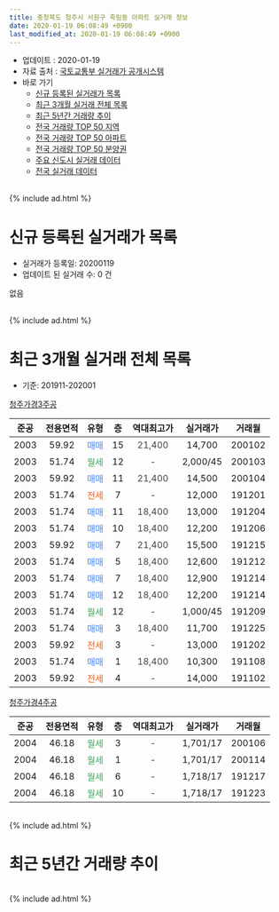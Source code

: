 ```yaml
---
title: 충청북도 청주시 서원구 죽림동 아파트 실거래 정보
date: 2020-01-19 06:08:49 +0900
last_modified_at: 2020-01-19 06:08:49 +0900
---
```


* 업데이트 : 2020-01-19
* 자료 출처 : [국토교통부 실거래가 공개시스템](http://rt.molit.go.kr)
* 바로 가기
    * [신규 등록된 실거래가 목록](#신규-등록된-실거래가-목록)
    * [최근 3개월 실거래 전체 목록](#최근-3개월-실거래-전체-목록)
    * [최근 5년간 거래량 추이](#최근-5년간-거래량-추이)
    * [전국 거래량 TOP 50 지역](https://apt-info.github.io/apt-trade-info/최근-3개월-전국에서-가장-거래가-많이-발생한-지역)
    * [전국 거래량 TOP 50 아파트](https://apt-info.github.io/apt-trade-info/최근-3개월-전국에서-가장-거래가-많이-발생한-아파트)
    * [전국 거래량 TOP 50 분양권](https://apt-info.github.io/apt-trade-info/최근-3개월-전국에서-가장-거래가-많이-발생한-분양권)
    * [주요 신도시 실거래 데이터](https://apt-info.github.io/apt-trade-info/주요-신도시)
    * [전국 실거래 데이터](https://apt-info.github.io/apt-trade-info/전국)
<br>
{% include ad.html %}
<br>

# 신규 등록된 실거래가 목록
* 실거래가 등록일: 20200119
* 업데이트 된 실거래 수: 0 건

없음

<br>
{% include ad.html %}
<br>

# 최근 3개월 실거래 전체 목록
* 기준: 201911-202001


[청주가경3주공](https://search.naver.com/search.naver?query=%EC%B6%A9%EC%B2%AD%EB%B6%81%EB%8F%84+%EC%B2%AD%EC%A3%BC%EC%8B%9C+%EC%84%9C%EC%9B%90%EA%B5%AC+%EC%A3%BD%EB%A6%BC%EB%8F%99+%EC%B2%AD%EC%A3%BC%EA%B0%80%EA%B2%BD3%EC%A3%BC%EA%B3%B5)

|준공|전용면적|유형|층|역대최고가|실거래가|거래월|
|:---:|:---:|:---:|:---:|:---:|:---:|:---:|
|2003|59.92|<span style="color:#4285f3">매매</span>|15|<span style="color:#444444">21,400</span>|14,700|200102|
|2003|51.74|<span style="color:#34a853">월세</span>|12|<span style="color:#444444">-</span>|2,000/45|200103|
|2003|59.92|<span style="color:#4285f3">매매</span>|11|<span style="color:#444444">21,400</span>|14,500|200104|
|2003|51.74|<span style="color:#ff5a00">전세</span>|7|<span style="color:#444444">-</span>|12,000|191201|
|2003|51.74|<span style="color:#4285f3">매매</span>|11|<span style="color:#444444">18,400</span>|13,000|191204|
|2003|51.74|<span style="color:#4285f3">매매</span>|10|<span style="color:#444444">18,400</span>|12,200|191206|
|2003|59.92|<span style="color:#4285f3">매매</span>|7|<span style="color:#444444">21,400</span>|15,500|191215|
|2003|51.74|<span style="color:#4285f3">매매</span>|5|<span style="color:#444444">18,400</span>|12,600|191212|
|2003|51.74|<span style="color:#4285f3">매매</span>|7|<span style="color:#444444">18,400</span>|12,900|191214|
|2003|51.74|<span style="color:#4285f3">매매</span>|12|<span style="color:#444444">18,400</span>|12,200|191214|
|2003|51.74|<span style="color:#34a853">월세</span>|12|<span style="color:#444444">-</span>|1,000/45|191209|
|2003|51.74|<span style="color:#4285f3">매매</span>|3|<span style="color:#444444">18,400</span>|11,700|191225|
|2003|59.92|<span style="color:#ff5a00">전세</span>|3|<span style="color:#444444">-</span>|13,000|191202|
|2003|51.74|<span style="color:#4285f3">매매</span>|1|<span style="color:#444444">18,400</span>|10,300|191108|
|2003|59.92|<span style="color:#ff5a00">전세</span>|4|<span style="color:#444444">-</span>|14,000|191102|

[청주가경4주공](https://search.naver.com/search.naver?query=%EC%B6%A9%EC%B2%AD%EB%B6%81%EB%8F%84+%EC%B2%AD%EC%A3%BC%EC%8B%9C+%EC%84%9C%EC%9B%90%EA%B5%AC+%EC%A3%BD%EB%A6%BC%EB%8F%99+%EC%B2%AD%EC%A3%BC%EA%B0%80%EA%B2%BD4%EC%A3%BC%EA%B3%B5)

|준공|전용면적|유형|층|역대최고가|실거래가|거래월|
|:---:|:---:|:---:|:---:|:---:|:---:|:---:|
|2004|46.18|<span style="color:#34a853">월세</span>|3|<span style="color:#444444">-</span>|1,701/17|200106|
|2004|46.18|<span style="color:#34a853">월세</span>|1|<span style="color:#444444">-</span>|1,701/17|200114|
|2004|46.18|<span style="color:#34a853">월세</span>|6|<span style="color:#444444">-</span>|1,718/17|191217|
|2004|46.18|<span style="color:#34a853">월세</span>|10|<span style="color:#444444">-</span>|1,718/17|191223|


<br>
{% include ad.html %}
<br>

# 최근 5년간 거래량 추이


<div style="width:100%;">
    <canvas id="deal_progress" height="200"></canvas>
</div>

<script>
new Chart(document.getElementById("deal_progress"), {
    type: 'line',
    data: {
        labels: ['201501','201502','201503','201504','201505','201506','201507','201508','201509','201510','201511','201512','201601','201602','201603','201604','201605','201606','201607','201608','201609','201610','201611','201612','201701','201702','201703','201704','201705','201706','201707','201708','201709','201710','201711','201712','201801','201802','201803','201804','201805','201806','201807','201808','201809','201810','201811','201812','201901','201902','201903','201904','201905','201906','201907','201908','201909','201910','201911','201912','202001'],
        datasets: [{
            label: '매매',
            pointRadius: 1,
            data: [2, 3, 6, 7, 11, 2, 3, 6, 6, 5, 4, 1, 4, 3, 8, 4, 7, 5, 6, 6, 5, 9, 4, 10, 2, 3, 6, 2, 2, 7, 6, 2, 7, 4, 4, 0, 2, 3, 10, 4, 5, 4, 3, 4, 10, 8, 2, 0, 2, 6, 2, 3, 2, 6, 3, 2, 3, 5, 1, 7, 2],
            borderColor: "rgba(255, 201, 14, 1)",
            backgroundColor: "rgba(255, 201, 14, 0.5)",
            fill: false,
            lineTension: 0
        },{
            label: '전월세',
            pointRadius: 1,
            data: [7, 6, 13, 9, 5, 10, 5, 2, 6, 5, 3, 3, 8, 5, 4, 10, 9, 4, 4, 5, 2, 3, 7, 6, 14, 6, 6, 4, 6, 5, 7, 3, 4, 2, 2, 6, 2, 1, 7, 8, 8, 5, 4, 3, 6, 10, 2, 3, 8, 8, 6, 9, 7, 4, 9, 4, 6, 2, 1, 5, 3],
            borderColor: "rgba(0, 141, 185, 1)",
            backgroundColor: "rgba(0, 141, 185, 0.5)",
            fill: false,
            lineTension: 0
        }
        ]
    },
    options: {
        responsive: true,
        title: {
            display: false
        },
        tooltips: {
            mode: 'index',
            intersect: false
        },
        hover: {
            mode: 'nearest',
            intersect: true
        },
        scales: {
            xAxes: [{
                display: true,
                scaleLabel: {
                    display: true,
                    labelString: '년/월'
                }
            }],
            yAxes: [{
                display: true,
                ticks: {
                    suggestedMin: 0,
                },
                scaleLabel: {
                    display: true,
                    labelString: '실거래 수'
                }
            }]
        }
    }
});

</script>


<br>
{% include ad.html %}
<br>

